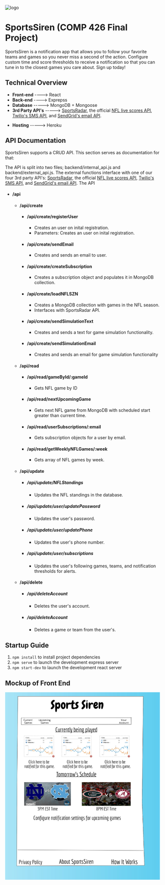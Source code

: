 ![logo](https://sports-siren.herokuapp.com/static/media/logo.a5162b21.svg)

# SportsSiren (COMP 426 Final Project)
SportsSiren is a notification app that allows you to follow your favorite teams and games so you never miss a second of the action. Configure custom time and score thresholds to receive a notification so that you can tune in to the closest games you care about. Sign up today!

## Technical Overview
- **Front-end** ----> React
- **Back-end** ----> Exprepss
- **Database** -----> MongoDB + Mongoose
- **3rd Party API's** -----> [SportsRadar](https://developer.sportradar.com/docs/read/american_football/NFL_v5), the official [NFL live scores API](http://static.nfl.com/liveupdate/scores/scores.json), [Twilio's SMS API](https://www.twilio.com/docs/sms/api), and [SendGrid's email API](https://sendgrid.com/docs/API_Reference/Web_API_v3/Mail/index.html).
* **Hosting** -----> Heroku
## API Documentation
SportsSiren supports a CRUD API. This section serves as documentation for that: 

The API is split into two files; backend/internal_api.js and backend/external_api.js. The external functions interface with one of our four 3rd party API's: [SportsRadar](https://developer.sportradar.com/docs/read/american_football/NFL_v5), the official [NFL live scores API](http://static.nfl.com/liveupdate/scores/scores.json), [Twilio's SMS API](https://www.twilio.com/docs/sms/api), and [SendGrid's email API](https://sendgrid.com/docs/API_Reference/Web_API_v3/Mail/index.html). The API 


- #### /api 
    - ####   /api/create 
        - #### /api/create/registerUser
            - Creates an user on inital registration.
            - Parameters: Creates an user on inital registration.
        - #### /api/create/sendEmail
            - Creates and sends an email to user.
        - #### /api/create/createSubscription
            - Creates a subscription object and populates it in MongoDB collection.
        - #### /api/create/loadNFLSZN
            - Creates a MongoDB collection with games in the NFL season.
            - Interfaces with SportsRadar API.
        - #### /api/create/sendSimulationText
            - Creates and sends a text for game simulation functionality.
        - #### /api/create/sendSimulationEmail
            - Creates and sends an email for game simulation functionality
    - ####   /api/read
        - #### /api/read/gameById/:gameId
            - Gets NFL game by ID
        - #### /api/read/nextUpcomingGame
            - Gets next NFL game from MongoDB with scheduled start greater than current time. 
        - #### /api/read/userSubscriptions/:email
            - Gets subscription objects for a user by email.
        - #### /api/read/getWeeklyNFLGames/:week
            - Gets array of NFL games by week.
    - ####   /api/update 
        - ##### /api/update/NFLStandings
            - Updates the NFL standings in the database.
        - ##### /api/update/user/updatePassword
            - Updates the user's password.
        - ##### /api/update/user/updatePhone
            - Updates the user's phone number.
        - ##### /api/update/user/subscriptions
            - Updates the user's following games, teams, and notification thresholds for alerts.
    - ####   /api/delete 
        - ##### /api/deleteAccount
            - Deletes the user's account. 
        - ##### /api/deleteAccount
            - Deletes a game or team from the user's. 

## Startup Guide
1. `npm install` to install project dependencies
2. `npm serve` to launch the development express server
3. `npm start-dev` to launch the development react server

## Mockup of Front End 
![Mock Front End](https://raw.githubusercontent.com/AdamWinek/SportsSiren/master/sports%20siren%20mockup.jpeg)
